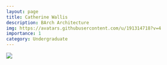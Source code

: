 ```yaml
---
layout: page
title: Catherine Wallis
description: BArch Architecture
img: https://avatars.githubusercontent.com/u/191314718?v=4
importance: 1
category: Undergraduate
---
```


<div class="profile mb-3 float-right mb-3 mb-3 mb-3"> 
<img src="https://avatars.githubusercontent.com/u/191314718?v=4" class="img-fluid z-depth-1 rounded"/>
</div>

<!--  remote_include https://raw.githubusercontent.com/cgwallis/cgwallis/refs/heads/main/README.md %} -->
